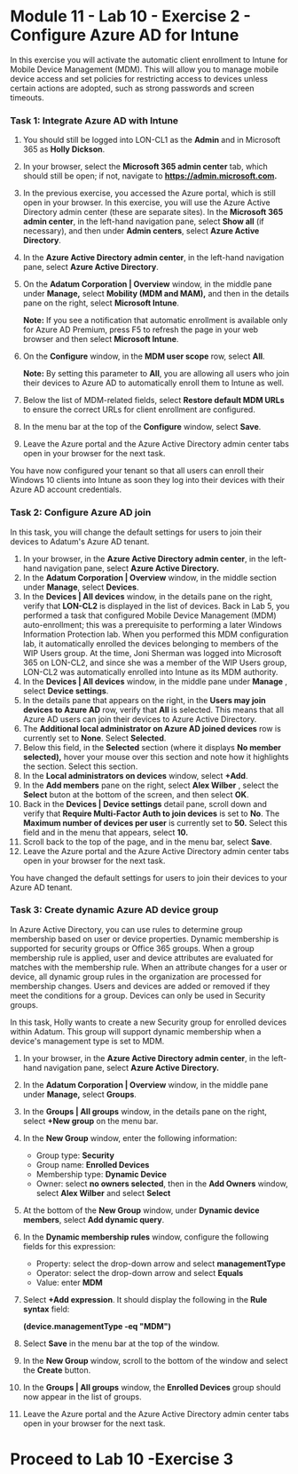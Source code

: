 # Module 11 - Lab 10 - Exercise 2 - Configure Azure AD for Intune 

In this exercise you will activate the automatic client enrollment to Intune for Mobile Device Management (MDM). This will allow you to manage mobile device access and set policies for restricting access to devices unless certain actions are adopted, such as strong passwords and screen timeouts.

### Task 1: Integrate Azure AD with Intune

1. You should still be logged into LON-CL1 as the **Admin** and in Microsoft 365 as **Holly Dickson**.
2. In your browser, select the **Microsoft 365 admin center** tab, which should still be open; if not, navigate to **https://admin.microsoft.com.** 
3. In the previous exercise, you accessed the Azure portal, which is still open in your browser. In this exercise, you will use the Azure Active Directory admin center (these are separate sites). In the **Microsoft 365 admin center**, in the left-hand navigation pane, select **Show all** (if necessary), and then under **Admin centers**, select **Azure Active Directory**.
4. In the **Azure Active Directory admin center**, in the left-hand navigation pane, select **Azure Active Directory**.
5. On the **Adatum Corporation | Overview** window, in the middle pane under **Manage,** select **Mobility (MDM and MAM),** and then in the details pane on the right, select **Microsoft Intune**.<br/>

    **Note:** If you see a notification that automatic enrollment is available only for Azure AD Premium, press F5 to refresh the page in your web browser and then select **Microsoft Intune**.

6. On the **Configure** window, in the **MDM user scope** row, select **All**.<br/>

    **Note:** By setting this parameter to **All**, you are allowing all users who join their devices to Azure AD to automatically enroll them to Intune as well.

7. Below the list of MDM-related fields, select **Restore default MDM URLs** to ensure the correct URLs for client enrollment are configured.
8. In the menu bar at the top of the **Configure** window, select **Save**.
9. Leave the Azure portal and the Azure Active Directory admin center tabs open in your browser for the next task.

You have now configured your tenant so that all users can enroll their Windows 10 clients into Intune as soon they log into their devices with their Azure AD account credentials.


### Task 2: Configure Azure AD join

In this task, you will change the default settings for users to join their devices to Adatum's Azure AD tenant.

1. In your browser, in the **Azure Active Directory admin center**, in the left-hand navigation pane, select **Azure Active Directory.**
2. In the **Adatum Corporation | Overview** window, in the middle section under **Manage**, select **Devices**.
3. In the **Devices | All devices** window, in the details pane on the right, verify that **LON-CL2** is displayed in the list of devices. Back in Lab 5, you performed a task that configured Mobile Device Management (MDM) auto-enrollment; this was a prerequisite to performing a later Windows Information Protection lab. When you performed this MDM configuration lab, it automatically enrolled the devices belonging to members of the WIP Users group. At the time, Joni Sherman was logged into Microsoft 365 on LON-CL2, and since she was a member of the WIP Users group, LON-CL2 was automatically enrolled into Intune as its MDM authority.
4. In the **Devices | All devices** window, in the middle pane under **Manage** , select **Device settings**.
5. In the details pane that appears on the right, in the **Users may join devices to Azure AD** row, verify that **All** is selected. This means that all Azure AD users can join their devices to Azure Active Directory.
6. The **Additional local administrator on Azure AD joined devices** row is currently set to **None**. Select **Selected**.
7. Below this field, in the **Selected** section (where it displays **No member selected),** hover your mouse over this section and note how it highlights the section. Select this section.
8. In the **Local administrators on devices** window, select **+Add**.
9. In the **Add members** pane on the right, select **Alex Wilber** , select the **Select** buton at the bottom of the screen, and then select **OK**.
10. Back in the **Devices | Device settings** detail pane, scroll down and verify that **Require Multi-Factor Auth to join devices** is set to **No**. The **Maximum number of devices per user** is currently set to **50.** Select this field and in the menu that appears, select **10.**
11. Scroll back to the top of the page, and in the menu bar, select **Save**.
12. Leave the Azure portal and the Azure Active Directory admin center tabs open in your browser for the next task.

You have changed the default settings for users to join their devices to your Azure AD tenant.


### Task 3: Create dynamic Azure AD device group
In Azure Active Directory, you can use rules to determine group membership based on user or device properties. Dynamic membership is supported for security groups or Office 365 groups. When a group membership rule is applied, user and device attributes are evaluated for matches with the membership rule. When an attribute changes for a user or device, all dynamic group rules in the organization are processed for membership changes. Users and devices are added or removed if they meet the conditions for a group. Devices can only be used in Security groups.

In this task, Holly wants to create a new Security group for enrolled devices within Adatum. This group will support dynamic membership when a device's management type is set to MDM.

1. In your browser, in the **Azure Active Directory admin center**, in the left-hand navigation pane, select **Azure Active Directory.**
2. In the **Adatum Corporation | Overview** window, in the middle pane under **Manage,** select **Groups**.
3. In the **Groups | All groups** window, in the details pane on the right, select **+New group** on the menu bar.
4. In the **New Group** window, enter the following information:

    - Group type: **Security**
    - Group name: **Enrolled Devices**
    - Membership type: **Dynamic Device**
    - Owner: select **no owners selected**, then in the **Add Owners** window, select **Alex Wilber** and select **Select**
    
5. At the bottom of the **New Group** window, under **Dynamic device members**, select **Add dynamic query**.
6. In the **Dynamic membership rules** window, configure the following fields for this expression:

    - Property: select the drop-down arrow and select **managementType**
    - Operator: select the drop-down arrow and select **Equals**  
    - Value: enter **MDM**

7. Select **+Add expression**. It should display the following in the **Rule syntax** field:<br/>

    **(device.managementType -eq  &quot;MDM&quot;)**

8. Select **Save** in the menu bar at the top of the window.
9. In the **New Group** window, scroll to the bottom of the window and select the **Create** button.
10. In the **Groups | All groups** window, the **Enrolled Devices** group should now appear in the list of groups.
11. Leave the Azure portal and the Azure Active Directory admin center tabs open in your browser for the next task.


# Proceed to Lab 10 -Exercise 3

